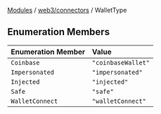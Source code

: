 [Modules](../../../README.md) / [web3/connectors](../README.md) / WalletType

## Enumeration Members

| Enumeration Member | Value |
| :------ | :------ |
| `Coinbase` | `"coinbaseWallet"` |
| `Impersonated` | `"impersonated"` |
| `Injected` | `"injected"` |
| `Safe` | `"safe"` |
| `WalletConnect` | `"walletConnect"` |
